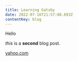 ```yaml
---
title: Learning Gatsby
date: 2022-07-16T21:57:08.693Z
contentKey: blog
---
```

Hello

*this* is a **second** blog post.

[yahoo.com](yahoo.com)